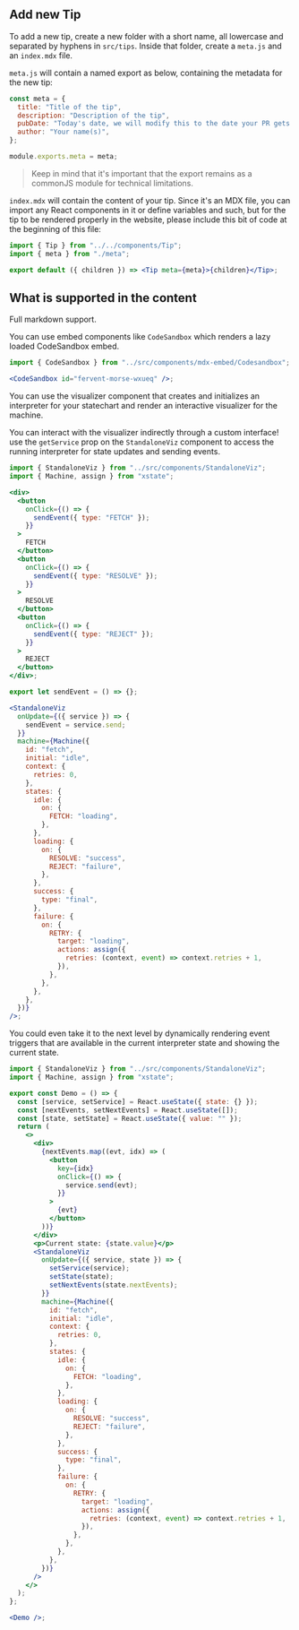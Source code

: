 ## Add new Tip

To add a new tip, create a new folder with a short name, all lowercase and separated by hyphens in `src/tips`. Inside that folder, create a `meta.js` and an `index.mdx` file.

`meta.js` will contain a named export as below, containing the metadata for the new tip:

```js
const meta = {
  title: "Title of the tip",
  description: "Description of the tip",
  pubDate: "Today's date, we will modify this to the date your PR gets merged",
  author: "Your name(s)",
};

module.exports.meta = meta;
```

> Keep in mind that it's important that the export remains as a commonJS module for technical limitations.

`index.mdx` will contain the content of your tip. Since it's an MDX file, you can import any React components in it or define variables and such, but for the tip to be rendered properly in the website, please include this bit of code at the beginning of this file:

```jsx
import { Tip } from "../../components/Tip";
import { meta } from "./meta";

export default ({ children }) => <Tip meta={meta}>{children}</Tip>;
```

## What is supported in the content

Full markdown support.

You can use embed components like `CodeSandbox` which renders a lazy loaded CodeSandbox embed.

```jsx
import { CodeSandbox } from "../src/components/mdx-embed/Codesandbox";

<CodeSandbox id="fervent-morse-wxueq" />;
```

You can use the visualizer component that creates and initializes an interpreter for your statechart and render an interactive visualizer for the machine.

You can interact with the visualizer indirectly through a custom interface! use the `getService` prop on the `StandaloneViz` component to access the running interpreter for state updates and sending events.

```jsx
import { StandaloneViz } from "../src/components/StandaloneViz";
import { Machine, assign } from "xstate";

<div>
  <button
    onClick={() => {
      sendEvent({ type: "FETCH" });
    }}
  >
    FETCH
  </button>
  <button
    onClick={() => {
      sendEvent({ type: "RESOLVE" });
    }}
  >
    RESOLVE
  </button>
  <button
    onClick={() => {
      sendEvent({ type: "REJECT" });
    }}
  >
    REJECT
  </button>
</div>;

export let sendEvent = () => {};

<StandaloneViz
  onUpdate={({ service }) => {
    sendEvent = service.send;
  }}
  machine={Machine({
    id: "fetch",
    initial: "idle",
    context: {
      retries: 0,
    },
    states: {
      idle: {
        on: {
          FETCH: "loading",
        },
      },
      loading: {
        on: {
          RESOLVE: "success",
          REJECT: "failure",
        },
      },
      success: {
        type: "final",
      },
      failure: {
        on: {
          RETRY: {
            target: "loading",
            actions: assign({
              retries: (context, event) => context.retries + 1,
            }),
          },
        },
      },
    },
  })}
/>;
```

You could even take it to the next level by dynamically rendering event triggers that are available in the current interpreter state and showing the current state.

```jsx
import { StandaloneViz } from "../src/components/StandaloneViz";
import { Machine, assign } from "xstate";

export const Demo = () => {
  const [service, setService] = React.useState({ state: {} });
  const [nextEvents, setNextEvents] = React.useState([]);
  const [state, setState] = React.useState({ value: "" });
  return (
    <>
      <div>
        {nextEvents.map((evt, idx) => (
          <button
            key={idx}
            onClick={() => {
              service.send(evt);
            }}
          >
            {evt}
          </button>
        ))}
      </div>
      <p>Current state: {state.value}</p>
      <StandaloneViz
        onUpdate={({ service, state }) => {
          setService(service);
          setState(state);
          setNextEvents(state.nextEvents);
        }}
        machine={Machine({
          id: "fetch",
          initial: "idle",
          context: {
            retries: 0,
          },
          states: {
            idle: {
              on: {
                FETCH: "loading",
              },
            },
            loading: {
              on: {
                RESOLVE: "success",
                REJECT: "failure",
              },
            },
            success: {
              type: "final",
            },
            failure: {
              on: {
                RETRY: {
                  target: "loading",
                  actions: assign({
                    retries: (context, event) => context.retries + 1,
                  }),
                },
              },
            },
          },
        })}
      />
    </>
  );
};

<Demo />;
```

<!-- You can inline your React components right in the MDX file but be aware that the parsing is super tricky. Make sure you don't live any empty lines in between the code. -->
